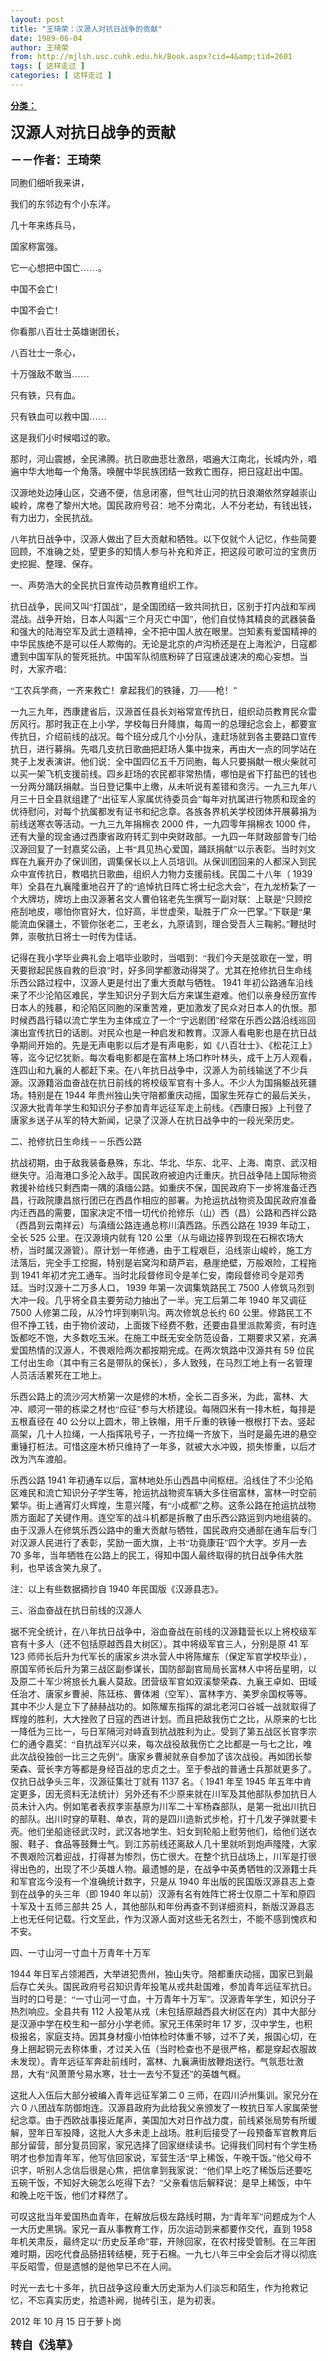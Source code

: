 ```yaml
---
layout: post
title: "王琦荣：汉源人对抗日战争的贡献"
date: 1989-06-04
author: 王琦荣
from: http://mjlsh.usc.cuhk.edu.hk/Book.aspx?cid=4&amp;tid=2601
tags: [ 这样走过 ]
categories: [ 这样走过 ]
---
```


<div style="margin: 15px 10px 10px 0px;">
<div>
<span id="ctl00_ContentPlaceHolder1_chapter1_SubjectLabel" style="font-weight:bold;text-decoration:underline;">
   分类：
  </span>
</div>
<!--[if gte mso 9]><xml>
 <o:OfficeDocumentSettings>
  <o:AllowPNG/>
 </o:OfficeDocumentSettings>
</xml><![endif]-->
<!--[if gte mso 9]><xml>
 <w:WordDocument>
  <w:View>Normal</w:View>
  <w:Zoom>0</w:Zoom>
  <w:TrackMoves/>
  <w:TrackFormatting/>
  <w:PunctuationKerning/>
  <w:ValidateAgainstSchemas/>
  <w:SaveIfXMLInvalid>false</w:SaveIfXMLInvalid>
  <w:IgnoreMixedContent>false</w:IgnoreMixedContent>
  <w:AlwaysShowPlaceholderText>false</w:AlwaysShowPlaceholderText>
  <w:DoNotPromoteQF/>
  <w:LidThemeOther>EN-US</w:LidThemeOther>
  <w:LidThemeAsian>JA</w:LidThemeAsian>
  <w:LidThemeComplexScript>X-NONE</w:LidThemeComplexScript>
  <w:Compatibility>
   <w:BreakWrappedTables/>
   <w:SnapToGridInCell/>
   <w:WrapTextWithPunct/>
   <w:UseAsianBreakRules/>
   <w:DontGrowAutofit/>
   <w:SplitPgBreakAndParaMark/>
   <w:EnableOpenTypeKerning/>
   <w:DontFlipMirrorIndents/>
   <w:OverrideTableStyleHps/>
   <w:UseFELayout/>
  </w:Compatibility>
  <m:mathPr>
   <m:mathFont m:val="Cambria Math"/>
   <m:brkBin m:val="before"/>
   <m:brkBinSub m:val="&#45;-"/>
   <m:smallFrac m:val="off"/>
   <m:dispDef/>
   <m:lMargin m:val="0"/>
   <m:rMargin m:val="0"/>
   <m:defJc m:val="centerGroup"/>
   <m:wrapIndent m:val="1440"/>
   <m:intLim m:val="subSup"/>
   <m:naryLim m:val="undOvr"/>
  </m:mathPr></w:WordDocument>
</xml><![endif]-->
<!--[if gte mso 9]><xml>
 <w:LatentStyles DefLockedState="false" DefUnhideWhenUsed="true"
  DefSemiHidden="true" DefQFormat="false" DefPriority="99"
  LatentStyleCount="276">
  <w:LsdException Locked="false" Priority="0" SemiHidden="false"
   UnhideWhenUsed="false" QFormat="true" Name="Normal"/>
  <w:LsdException Locked="false" Priority="9" SemiHidden="false"
   UnhideWhenUsed="false" QFormat="true" Name="heading 1"/>
  <w:LsdException Locked="false" Priority="9" QFormat="true" Name="heading 2"/>
  <w:LsdException Locked="false" Priority="9" QFormat="true" Name="heading 3"/>
  <w:LsdException Locked="false" Priority="9" QFormat="true" Name="heading 4"/>
  <w:LsdException Locked="false" Priority="9" QFormat="true" Name="heading 5"/>
  <w:LsdException Locked="false" Priority="9" QFormat="true" Name="heading 6"/>
  <w:LsdException Locked="false" Priority="9" QFormat="true" Name="heading 7"/>
  <w:LsdException Locked="false" Priority="9" QFormat="true" Name="heading 8"/>
  <w:LsdException Locked="false" Priority="9" QFormat="true" Name="heading 9"/>
  <w:LsdException Locked="false" Priority="39" Name="toc 1"/>
  <w:LsdException Locked="false" Priority="39" Name="toc 2"/>
  <w:LsdException Locked="false" Priority="39" Name="toc 3"/>
  <w:LsdException Locked="false" Priority="39" Name="toc 4"/>
  <w:LsdException Locked="false" Priority="39" Name="toc 5"/>
  <w:LsdException Locked="false" Priority="39" Name="toc 6"/>
  <w:LsdException Locked="false" Priority="39" Name="toc 7"/>
  <w:LsdException Locked="false" Priority="39" Name="toc 8"/>
  <w:LsdException Locked="false" Priority="39" Name="toc 9"/>
  <w:LsdException Locked="false" Priority="35" QFormat="true" Name="caption"/>
  <w:LsdException Locked="false" Priority="10" SemiHidden="false"
   UnhideWhenUsed="false" QFormat="true" Name="Title"/>
  <w:LsdException Locked="false" Priority="0" Name="Default Paragraph Font"/>
  <w:LsdException Locked="false" Priority="11" SemiHidden="false"
   UnhideWhenUsed="false" QFormat="true" Name="Subtitle"/>
  <w:LsdException Locked="false" Priority="22" SemiHidden="false"
   UnhideWhenUsed="false" QFormat="true" Name="Strong"/>
  <w:LsdException Locked="false" Priority="20" SemiHidden="false"
   UnhideWhenUsed="false" QFormat="true" Name="Emphasis"/>
  <w:LsdException Locked="false" Priority="59" SemiHidden="false"
   UnhideWhenUsed="false" Name="Table Grid"/>
  <w:LsdException Locked="false" UnhideWhenUsed="false" Name="Placeholder Text"/>
  <w:LsdException Locked="false" Priority="1" SemiHidden="false"
   UnhideWhenUsed="false" QFormat="true" Name="No Spacing"/>
  <w:LsdException Locked="false" Priority="60" SemiHidden="false"
   UnhideWhenUsed="false" Name="Light Shading"/>
  <w:LsdException Locked="false" Priority="61" SemiHidden="false"
   UnhideWhenUsed="false" Name="Light List"/>
  <w:LsdException Locked="false" Priority="62" SemiHidden="false"
   UnhideWhenUsed="false" Name="Light Grid"/>
  <w:LsdException Locked="false" Priority="63" SemiHidden="false"
   UnhideWhenUsed="false" Name="Medium Shading 1"/>
  <w:LsdException Locked="false" Priority="64" SemiHidden="false"
   UnhideWhenUsed="false" Name="Medium Shading 2"/>
  <w:LsdException Locked="false" Priority="65" SemiHidden="false"
   UnhideWhenUsed="false" Name="Medium List 1"/>
  <w:LsdException Locked="false" Priority="66" SemiHidden="false"
   UnhideWhenUsed="false" Name="Medium List 2"/>
  <w:LsdException Locked="false" Priority="67" SemiHidden="false"
   UnhideWhenUsed="false" Name="Medium Grid 1"/>
  <w:LsdException Locked="false" Priority="68" SemiHidden="false"
   UnhideWhenUsed="false" Name="Medium Grid 2"/>
  <w:LsdException Locked="false" Priority="69" SemiHidden="false"
   UnhideWhenUsed="false" Name="Medium Grid 3"/>
  <w:LsdException Locked="false" Priority="70" SemiHidden="false"
   UnhideWhenUsed="false" Name="Dark List"/>
  <w:LsdException Locked="false" Priority="71" SemiHidden="false"
   UnhideWhenUsed="false" Name="Colorful Shading"/>
  <w:LsdException Locked="false" Priority="72" SemiHidden="false"
   UnhideWhenUsed="false" Name="Colorful List"/>
  <w:LsdException Locked="false" Priority="73" SemiHidden="false"
   UnhideWhenUsed="false" Name="Colorful Grid"/>
  <w:LsdException Locked="false" Priority="60" SemiHidden="false"
   UnhideWhenUsed="false" Name="Light Shading Accent 1"/>
  <w:LsdException Locked="false" Priority="61" SemiHidden="false"
   UnhideWhenUsed="false" Name="Light List Accent 1"/>
  <w:LsdException Locked="false" Priority="62" SemiHidden="false"
   UnhideWhenUsed="false" Name="Light Grid Accent 1"/>
  <w:LsdException Locked="false" Priority="63" SemiHidden="false"
   UnhideWhenUsed="false" Name="Medium Shading 1 Accent 1"/>
  <w:LsdException Locked="false" Priority="64" SemiHidden="false"
   UnhideWhenUsed="false" Name="Medium Shading 2 Accent 1"/>
  <w:LsdException Locked="false" Priority="65" SemiHidden="false"
   UnhideWhenUsed="false" Name="Medium List 1 Accent 1"/>
  <w:LsdException Locked="false" UnhideWhenUsed="false" Name="Revision"/>
  <w:LsdException Locked="false" Priority="34" SemiHidden="false"
   UnhideWhenUsed="false" QFormat="true" Name="List Paragraph"/>
  <w:LsdException Locked="false" Priority="29" SemiHidden="false"
   UnhideWhenUsed="false" QFormat="true" Name="Quote"/>
  <w:LsdException Locked="false" Priority="30" SemiHidden="false"
   UnhideWhenUsed="false" QFormat="true" Name="Intense Quote"/>
  <w:LsdException Locked="false" Priority="66" SemiHidden="false"
   UnhideWhenUsed="false" Name="Medium List 2 Accent 1"/>
  <w:LsdException Locked="false" Priority="67" SemiHidden="false"
   UnhideWhenUsed="false" Name="Medium Grid 1 Accent 1"/>
  <w:LsdException Locked="false" Priority="68" SemiHidden="false"
   UnhideWhenUsed="false" Name="Medium Grid 2 Accent 1"/>
  <w:LsdException Locked="false" Priority="69" SemiHidden="false"
   UnhideWhenUsed="false" Name="Medium Grid 3 Accent 1"/>
  <w:LsdException Locked="false" Priority="70" SemiHidden="false"
   UnhideWhenUsed="false" Name="Dark List Accent 1"/>
  <w:LsdException Locked="false" Priority="71" SemiHidden="false"
   UnhideWhenUsed="false" Name="Colorful Shading Accent 1"/>
  <w:LsdException Locked="false" Priority="72" SemiHidden="false"
   UnhideWhenUsed="false" Name="Colorful List Accent 1"/>
  <w:LsdException Locked="false" Priority="73" SemiHidden="false"
   UnhideWhenUsed="false" Name="Colorful Grid Accent 1"/>
  <w:LsdException Locked="false" Priority="60" SemiHidden="false"
   UnhideWhenUsed="false" Name="Light Shading Accent 2"/>
  <w:LsdException Locked="false" Priority="61" SemiHidden="false"
   UnhideWhenUsed="false" Name="Light List Accent 2"/>
  <w:LsdException Locked="false" Priority="62" SemiHidden="false"
   UnhideWhenUsed="false" Name="Light Grid Accent 2"/>
  <w:LsdException Locked="false" Priority="63" SemiHidden="false"
   UnhideWhenUsed="false" Name="Medium Shading 1 Accent 2"/>
  <w:LsdException Locked="false" Priority="64" SemiHidden="false"
   UnhideWhenUsed="false" Name="Medium Shading 2 Accent 2"/>
  <w:LsdException Locked="false" Priority="65" SemiHidden="false"
   UnhideWhenUsed="false" Name="Medium List 1 Accent 2"/>
  <w:LsdException Locked="false" Priority="66" SemiHidden="false"
   UnhideWhenUsed="false" Name="Medium List 2 Accent 2"/>
  <w:LsdException Locked="false" Priority="67" SemiHidden="false"
   UnhideWhenUsed="false" Name="Medium Grid 1 Accent 2"/>
  <w:LsdException Locked="false" Priority="68" SemiHidden="false"
   UnhideWhenUsed="false" Name="Medium Grid 2 Accent 2"/>
  <w:LsdException Locked="false" Priority="69" SemiHidden="false"
   UnhideWhenUsed="false" Name="Medium Grid 3 Accent 2"/>
  <w:LsdException Locked="false" Priority="70" SemiHidden="false"
   UnhideWhenUsed="false" Name="Dark List Accent 2"/>
  <w:LsdException Locked="false" Priority="71" SemiHidden="false"
   UnhideWhenUsed="false" Name="Colorful Shading Accent 2"/>
  <w:LsdException Locked="false" Priority="72" SemiHidden="false"
   UnhideWhenUsed="false" Name="Colorful List Accent 2"/>
  <w:LsdException Locked="false" Priority="73" SemiHidden="false"
   UnhideWhenUsed="false" Name="Colorful Grid Accent 2"/>
  <w:LsdException Locked="false" Priority="60" SemiHidden="false"
   UnhideWhenUsed="false" Name="Light Shading Accent 3"/>
  <w:LsdException Locked="false" Priority="61" SemiHidden="false"
   UnhideWhenUsed="false" Name="Light List Accent 3"/>
  <w:LsdException Locked="false" Priority="62" SemiHidden="false"
   UnhideWhenUsed="false" Name="Light Grid Accent 3"/>
  <w:LsdException Locked="false" Priority="63" SemiHidden="false"
   UnhideWhenUsed="false" Name="Medium Shading 1 Accent 3"/>
  <w:LsdException Locked="false" Priority="64" SemiHidden="false"
   UnhideWhenUsed="false" Name="Medium Shading 2 Accent 3"/>
  <w:LsdException Locked="false" Priority="65" SemiHidden="false"
   UnhideWhenUsed="false" Name="Medium List 1 Accent 3"/>
  <w:LsdException Locked="false" Priority="66" SemiHidden="false"
   UnhideWhenUsed="false" Name="Medium List 2 Accent 3"/>
  <w:LsdException Locked="false" Priority="67" SemiHidden="false"
   UnhideWhenUsed="false" Name="Medium Grid 1 Accent 3"/>
  <w:LsdException Locked="false" Priority="68" SemiHidden="false"
   UnhideWhenUsed="false" Name="Medium Grid 2 Accent 3"/>
  <w:LsdException Locked="false" Priority="69" SemiHidden="false"
   UnhideWhenUsed="false" Name="Medium Grid 3 Accent 3"/>
  <w:LsdException Locked="false" Priority="70" SemiHidden="false"
   UnhideWhenUsed="false" Name="Dark List Accent 3"/>
  <w:LsdException Locked="false" Priority="71" SemiHidden="false"
   UnhideWhenUsed="false" Name="Colorful Shading Accent 3"/>
  <w:LsdException Locked="false" Priority="72" SemiHidden="false"
   UnhideWhenUsed="false" Name="Colorful List Accent 3"/>
  <w:LsdException Locked="false" Priority="73" SemiHidden="false"
   UnhideWhenUsed="false" Name="Colorful Grid Accent 3"/>
  <w:LsdException Locked="false" Priority="60" SemiHidden="false"
   UnhideWhenUsed="false" Name="Light Shading Accent 4"/>
  <w:LsdException Locked="false" Priority="61" SemiHidden="false"
   UnhideWhenUsed="false" Name="Light List Accent 4"/>
  <w:LsdException Locked="false" Priority="62" SemiHidden="false"
   UnhideWhenUsed="false" Name="Light Grid Accent 4"/>
  <w:LsdException Locked="false" Priority="63" SemiHidden="false"
   UnhideWhenUsed="false" Name="Medium Shading 1 Accent 4"/>
  <w:LsdException Locked="false" Priority="64" SemiHidden="false"
   UnhideWhenUsed="false" Name="Medium Shading 2 Accent 4"/>
  <w:LsdException Locked="false" Priority="65" SemiHidden="false"
   UnhideWhenUsed="false" Name="Medium List 1 Accent 4"/>
  <w:LsdException Locked="false" Priority="66" SemiHidden="false"
   UnhideWhenUsed="false" Name="Medium List 2 Accent 4"/>
  <w:LsdException Locked="false" Priority="67" SemiHidden="false"
   UnhideWhenUsed="false" Name="Medium Grid 1 Accent 4"/>
  <w:LsdException Locked="false" Priority="68" SemiHidden="false"
   UnhideWhenUsed="false" Name="Medium Grid 2 Accent 4"/>
  <w:LsdException Locked="false" Priority="69" SemiHidden="false"
   UnhideWhenUsed="false" Name="Medium Grid 3 Accent 4"/>
  <w:LsdException Locked="false" Priority="70" SemiHidden="false"
   UnhideWhenUsed="false" Name="Dark List Accent 4"/>
  <w:LsdException Locked="false" Priority="71" SemiHidden="false"
   UnhideWhenUsed="false" Name="Colorful Shading Accent 4"/>
  <w:LsdException Locked="false" Priority="72" SemiHidden="false"
   UnhideWhenUsed="false" Name="Colorful List Accent 4"/>
  <w:LsdException Locked="false" Priority="73" SemiHidden="false"
   UnhideWhenUsed="false" Name="Colorful Grid Accent 4"/>
  <w:LsdException Locked="false" Priority="60" SemiHidden="false"
   UnhideWhenUsed="false" Name="Light Shading Accent 5"/>
  <w:LsdException Locked="false" Priority="61" SemiHidden="false"
   UnhideWhenUsed="false" Name="Light List Accent 5"/>
  <w:LsdException Locked="false" Priority="62" SemiHidden="false"
   UnhideWhenUsed="false" Name="Light Grid Accent 5"/>
  <w:LsdException Locked="false" Priority="63" SemiHidden="false"
   UnhideWhenUsed="false" Name="Medium Shading 1 Accent 5"/>
  <w:LsdException Locked="false" Priority="64" SemiHidden="false"
   UnhideWhenUsed="false" Name="Medium Shading 2 Accent 5"/>
  <w:LsdException Locked="false" Priority="65" SemiHidden="false"
   UnhideWhenUsed="false" Name="Medium List 1 Accent 5"/>
  <w:LsdException Locked="false" Priority="66" SemiHidden="false"
   UnhideWhenUsed="false" Name="Medium List 2 Accent 5"/>
  <w:LsdException Locked="false" Priority="67" SemiHidden="false"
   UnhideWhenUsed="false" Name="Medium Grid 1 Accent 5"/>
  <w:LsdException Locked="false" Priority="68" SemiHidden="false"
   UnhideWhenUsed="false" Name="Medium Grid 2 Accent 5"/>
  <w:LsdException Locked="false" Priority="69" SemiHidden="false"
   UnhideWhenUsed="false" Name="Medium Grid 3 Accent 5"/>
  <w:LsdException Locked="false" Priority="70" SemiHidden="false"
   UnhideWhenUsed="false" Name="Dark List Accent 5"/>
  <w:LsdException Locked="false" Priority="71" SemiHidden="false"
   UnhideWhenUsed="false" Name="Colorful Shading Accent 5"/>
  <w:LsdException Locked="false" Priority="72" SemiHidden="false"
   UnhideWhenUsed="false" Name="Colorful List Accent 5"/>
  <w:LsdException Locked="false" Priority="73" SemiHidden="false"
   UnhideWhenUsed="false" Name="Colorful Grid Accent 5"/>
  <w:LsdException Locked="false" Priority="60" SemiHidden="false"
   UnhideWhenUsed="false" Name="Light Shading Accent 6"/>
  <w:LsdException Locked="false" Priority="61" SemiHidden="false"
   UnhideWhenUsed="false" Name="Light List Accent 6"/>
  <w:LsdException Locked="false" Priority="62" SemiHidden="false"
   UnhideWhenUsed="false" Name="Light Grid Accent 6"/>
  <w:LsdException Locked="false" Priority="63" SemiHidden="false"
   UnhideWhenUsed="false" Name="Medium Shading 1 Accent 6"/>
  <w:LsdException Locked="false" Priority="64" SemiHidden="false"
   UnhideWhenUsed="false" Name="Medium Shading 2 Accent 6"/>
  <w:LsdException Locked="false" Priority="65" SemiHidden="false"
   UnhideWhenUsed="false" Name="Medium List 1 Accent 6"/>
  <w:LsdException Locked="false" Priority="66" SemiHidden="false"
   UnhideWhenUsed="false" Name="Medium List 2 Accent 6"/>
  <w:LsdException Locked="false" Priority="67" SemiHidden="false"
   UnhideWhenUsed="false" Name="Medium Grid 1 Accent 6"/>
  <w:LsdException Locked="false" Priority="68" SemiHidden="false"
   UnhideWhenUsed="false" Name="Medium Grid 2 Accent 6"/>
  <w:LsdException Locked="false" Priority="69" SemiHidden="false"
   UnhideWhenUsed="false" Name="Medium Grid 3 Accent 6"/>
  <w:LsdException Locked="false" Priority="70" SemiHidden="false"
   UnhideWhenUsed="false" Name="Dark List Accent 6"/>
  <w:LsdException Locked="false" Priority="71" SemiHidden="false"
   UnhideWhenUsed="false" Name="Colorful Shading Accent 6"/>
  <w:LsdException Locked="false" Priority="72" SemiHidden="false"
   UnhideWhenUsed="false" Name="Colorful List Accent 6"/>
  <w:LsdException Locked="false" Priority="73" SemiHidden="false"
   UnhideWhenUsed="false" Name="Colorful Grid Accent 6"/>
  <w:LsdException Locked="false" Priority="19" SemiHidden="false"
   UnhideWhenUsed="false" QFormat="true" Name="Subtle Emphasis"/>
  <w:LsdException Locked="false" Priority="21" SemiHidden="false"
   UnhideWhenUsed="false" QFormat="true" Name="Intense Emphasis"/>
  <w:LsdException Locked="false" Priority="31" SemiHidden="false"
   UnhideWhenUsed="false" QFormat="true" Name="Subtle Reference"/>
  <w:LsdException Locked="false" Priority="32" SemiHidden="false"
   UnhideWhenUsed="false" QFormat="true" Name="Intense Reference"/>
  <w:LsdException Locked="false" Priority="33" SemiHidden="false"
   UnhideWhenUsed="false" QFormat="true" Name="Book Title"/>
  <w:LsdException Locked="false" Priority="37" Name="Bibliography"/>
  <w:LsdException Locked="false" Priority="39" QFormat="true" Name="TOC Heading"/>
 </w:LatentStyles>
</xml><![endif]-->
<!--[if gte mso 10]>
<style>
 /* Style Definitions */
table.MsoNormalTable
	{mso-style-name:"Table Normal";
	mso-tstyle-rowband-size:0;
	mso-tstyle-colband-size:0;
	mso-style-noshow:yes;
	mso-style-priority:99;
	mso-style-parent:"";
	mso-padding-alt:0in 5.4pt 0in 5.4pt;
	mso-para-margin:0in;
	mso-para-margin-bottom:.0001pt;
	mso-pagination:widow-orphan;
	font-size:10.0pt;
	font-family:"Times New Roman";}
</style>
<![endif]-->
<!--StartFragment-->
<p class="MsoNormal">
<o:p>
</o:p>
</p>
<p class="MsoNormal">
<b>
<span lang="ZH-CN" style="font-family: 宋体;">
<font size="5">
     汉源人对抗日战争的贡献
    </font>
</span>
<font size="4">
<o:p>
</o:p>
</font>
</b>
</p>
<p class="MsoNormal">
<b>
<font size="4">
<span lang="ZH-CN" style='font-family:宋体;mso-ascii-font-family:
"Times New Roman"'>
     －－作者：王琦荣
    </span>
<o:p>
</o:p>
</font>
</b>
</p>
<p class="MsoNormal">
<o:p>
<b>
<font size="4">
</font>
</b>
</o:p>
</p>
<p class="MsoNormal">
<span lang="ZH-CN" style='font-family:宋体;mso-ascii-font-family:
"Times New Roman"'>
   同胞们细听我来讲，
  </span>
<o:p>
</o:p>
</p>
<p class="MsoNormal">
<span lang="ZH-CN" style='font-family:宋体;mso-ascii-font-family:
"Times New Roman"'>
   我们的东邻边有个小东洋。
  </span>
<o:p>
</o:p>
</p>
<p class="MsoNormal">
<span lang="ZH-CN" style='font-family:宋体;mso-ascii-font-family:
"Times New Roman"'>
   几十年来练兵马，
  </span>
<o:p>
</o:p>
</p>
<p class="MsoNormal">
<span lang="ZH-CN" style='font-family:宋体;mso-ascii-font-family:
"Times New Roman"'>
   国家称富强。
  </span>
<o:p>
</o:p>
</p>
<p class="MsoNormal">
<span lang="ZH-CN" style='font-family:宋体;mso-ascii-font-family:
"Times New Roman"'>
   它一心想把中国亡……。
  </span>
<o:p>
</o:p>
</p>
<p class="MsoNormal">
<span lang="ZH-CN" style='font-family:宋体;mso-ascii-font-family:
"Times New Roman"'>
   中国不会亡！
  </span>
<o:p>
</o:p>
</p>
<p class="MsoNormal">
<span lang="ZH-CN" style='font-family:宋体;mso-ascii-font-family:
"Times New Roman"'>
   中国不会亡！
  </span>
<o:p>
</o:p>
</p>
<p class="MsoNormal">
<span lang="ZH-CN" style='font-family:宋体;mso-ascii-font-family:
"Times New Roman"'>
   你看那八百壮士英雄谢团长，
  </span>
<o:p>
</o:p>
</p>
<p class="MsoNormal">
<span lang="ZH-CN" style='font-family:宋体;mso-ascii-font-family:
"Times New Roman"'>
   八百壮士一条心，
  </span>
<o:p>
</o:p>
</p>
<p class="MsoNormal">
<span lang="ZH-CN" style='font-family:宋体;mso-ascii-font-family:
"Times New Roman"'>
   十万强敌不敢当……
  </span>
<o:p>
</o:p>
</p>
<p class="MsoNormal">
<span lang="ZH-CN" style='font-family:宋体;mso-ascii-font-family:
"Times New Roman"'>
   只有铁，只有血。
  </span>
<o:p>
</o:p>
</p>
<p class="MsoNormal">
<span lang="ZH-CN" style='font-family:宋体;mso-ascii-font-family:
"Times New Roman"'>
   只有铁血可以救中国……
  </span>
<o:p>
</o:p>
</p>
<p class="MsoNormal">
<span lang="ZH-CN" style='font-family:宋体;mso-ascii-font-family:
"Times New Roman"'>
   这是我们小时候唱过的歌。
  </span>
<o:p>
</o:p>
</p>
<p class="MsoNormal">
<span lang="ZH-CN" style='font-family:宋体;mso-ascii-font-family:
"Times New Roman"'>
   那时，河山震撼，全民沸腾。抗日歌曲悲壮激昂，唱遍大江南北，长城内外，唱遍中华大地每一个角落。唤醒中华民族团结一致救亡图存，把日寇赶出中国。
  </span>
<o:p>
</o:p>
</p>
<p class="MsoNormal">
<span lang="ZH-CN" style='font-family:宋体;mso-ascii-font-family:
"Times New Roman"'>
   汉源地处边陲山区，交通不便，信息闭塞，但气壮山河的抗日浪潮依然穿越崇山峻岭，席卷了黎州大地。国民政府号召：地不分南北，人不分老幼，有钱出钱，有力出力，全民抗战。
  </span>
<o:p>
</o:p>
</p>
<p class="MsoNormal">
<span lang="ZH-CN" style='font-family:宋体;mso-ascii-font-family:
"Times New Roman"'>
   八年抗日战争中，汉源人做出了巨大贡献和牺牲。以下仅就个人记忆，作些简要回顾，不准确之处，望更多的知情人参与补充和斧正，把这段可歌可泣的宝贵历史挖掘、整理、保存。
  </span>
<o:p>
</o:p>
</p>
<p class="MsoNormal">
<span lang="ZH-CN" style='font-family:宋体;mso-ascii-font-family:
"Times New Roman"'>
   一、声势浩大的全民抗日宣传动员教育组织工作。
  </span>
<o:p>
</o:p>
</p>
<p class="MsoNormal">
<span lang="ZH-CN" style='font-family:宋体;mso-ascii-font-family:
"Times New Roman"'>
   抗日战争，民间又叫“打国战”，是全国团结一致共同抗日，区别于打内战和军阀混战。战争开始，日本人叫嚣“三个月灭亡中国”，他们自仗恃其精良的武器装备和强大的陆海空军及武士道精神，全不把中国人放在眼里。岂知素有爱国精神的中华民族绝不是可以任人欺侮的。无论是北京的卢沟桥还是在上海淞沪，日寇都遭到中国军队的誓死抵抗。中国军队彻底粉碎了日寇速战速决的痴心妄想。当时，大家齐唱：
  </span>
<o:p>
</o:p>
</p>
<p class="MsoNormal">
<span lang="ZH-CN" style='font-family:宋体;mso-ascii-font-family:
"Times New Roman"'>
   “工农兵学商，一齐来救亡！拿起我们的铁锤，刀——枪！”
  </span>
<o:p>
</o:p>
</p>
<p class="MsoNormal">
<span lang="ZH-CN" style='font-family:宋体;mso-ascii-font-family:
"Times New Roman"'>
   一九三九年，西康建省后，汉源首任县长刘裕常宣传抗日，组织动员教育民众雷厉风行。那时我正在上小学，学校每日升降旗，每周一的总理纪念会上，都要宣传抗日，介绍前线的战况。每个班分成几个小分队，逢赶场就到各主要路口宣传抗日，进行募捐。先唱几支抗日歌曲把赶场人集中拢来，再由大一点的同学站在凳子上发表演讲。他们说：全中国四亿五千万同胞，每人只要捐献一根火柴就可以买一架飞机支援前线。四乡赶场的农民都非常热情，哪怕是省下打盐巴的钱也一分两分踊跃捐献。当日登记集中上缴，从未听说有差错和贪污。一九三九年八月三十日全县就组建了“出征军人家属优待委员会”每年对抗属进行物质和现金的优待慰问，对每个抗属都发有证书和纪念章。各族各界机关学校团体开展募捐为前线送寒衣等活动。一九三九年捐棉衣
  </span>
  2000
  <span lang="ZH-CN" style='font-family:宋体;mso-ascii-font-family:"Times New Roman"'>
   件，一九四零年捐棉衣
  </span>
  1000
  <span lang="ZH-CN" style='font-family:宋体;mso-ascii-font-family:"Times New Roman"'>
   件，还有大量的现金通过西康省政府转汇到中央财政部。一九四一年财政部曾专门给汉源回复了一封嘉奖公函，上书“具见热心爱国，踊跃捐献”以示表彰。当时刘文辉在九襄开办了保训团，调集保长以上人员培训。从保训团回来的人都深入到民众中宣传抗日，教唱抗日歌曲，组织人力物力支援前线。民国二十八年（
  </span>
  1939
  <span lang="ZH-CN" style='font-family:宋体;mso-ascii-font-family:"Times New Roman"'>
   年）全县在九襄隆重地召开了的“追悼抗日阵亡将士纪念大会”，在九龙桥紮了一个大牌坊，牌坊上由汉源著名文人曹伯铭老先生撰写一副对联：上联是“只顾挖疮刮地皮，哪怕你官好大，位好高，半世虚荣，耻胜于广众一巴掌。”下联是“果能流血保疆土，不管你张老二，王老幺，九原请到，理合受吾人三鞠躬。”鞭挞时弊，崇敬抗日将士一时传为佳话。
  </span>
<o:p>
</o:p>
</p>
<p class="MsoNormal">
<span lang="ZH-CN" style='font-family:宋体;mso-ascii-font-family:
"Times New Roman"'>
   记得在我小学毕业典礼会上唱毕业歌时，当唱到：“我们今天是弦歌在一堂，明天要掀起民族自救的巨浪”时，好多同学都激动得哭了。尤其在抢修抗日生命线乐西公路过程中，汉源人更是付出了重大贡献与牺牲。
  </span>
  1941
  <span lang="ZH-CN" style='font-family:宋体;mso-ascii-font-family:"Times New Roman"'>
   年初公路通车沿线来了不少沦陷区难民，学生知识分子到大后方来谋生避难。他们以亲身经历宣传日本人的残暴，和沦陷区同胞的深重苦难，更加激发了民众对日本人的仇恨。那时候西昌行辕以流亡学生为主体成立了一个“宁远剧团”经常在乐西公路沿线巡回演出宣传抗日的话剧。对民众也是一种启发和教育。汉源人看电影也是在抗日战争期间开始的。先是无声电影以后才是有声电影，如《八百壮士》、《松花江上》等，迄今记忆犹新。每次看电影都是在富林上场口柞叶林头，成千上万人观看，连四山和九襄的人都赶下来。在八年抗日战争中，汉源人为前线输送了不少兵源。汉源籍浴血奋战在抗日前线的将校级军官有十多人。不少人为国捐躯战死疆场。特别是在
  </span>
  1944
  <span lang="ZH-CN" style='font-family:宋体;mso-ascii-font-family:"Times New Roman"'>
   年贵州独山失守陪都重庆动摇，国家生死存亡的最后关头，汉源大批青年学生和知识分子参加青年远征军走上前线。《西康日报》上刊登了唐家乡送子从军的特大新闻，记录了汉源人在抗日战争中的一段光荣历史。
  </span>
<o:p>
</o:p>
</p>
<p class="MsoNormal">
<span lang="ZH-CN" style='font-family:宋体;mso-ascii-font-family:
"Times New Roman"'>
   二、抢修抗日生命线－－乐西公路
  </span>
<o:p>
</o:p>
</p>
<p class="MsoNormal">
<span lang="ZH-CN" style='font-family:宋体;mso-ascii-font-family:
"Times New Roman"'>
   抗战初期，由于敌我装备悬殊，东北、华北、华东、北平、上海、南京、武汉相继失守。沿海港口多沦入敌手。国民政府被迫内迁重庆。抗日战争陆上国际物资救援补给线只剩西南一隅的滇缅公路。如重庆不保，国民政府下一步将准备迁西昌，行政院康昌旅行团已在西昌作相应的部署。为抢运抗战物资及国民政府准备内迁西昌的需要，国家决定不惜一切代价抢修乐（山）西（昌）公路和西祥公路（西昌到云南祥云）与滇缅公路连通总称川滇西路。乐西公路在
  </span>
  1939
  <span lang="ZH-CN" style='font-family:宋体;mso-ascii-font-family:"Times New Roman"'>
   年动工，全长
  </span>
  525
  <span lang="ZH-CN" style='font-family:宋体;mso-ascii-font-family:"Times New Roman"'>
   公里。在汉源境内就有
  </span>
  120
  <span lang="ZH-CN" style='font-family:宋体;mso-ascii-font-family:"Times New Roman"'>
   公里（从与峨边接界到现在石棉农场大桥，当时属汉源管）。原计划一年修通，由于工程艰巨，沿线崇山峻岭，施工方法落后，完全手工挖掘，特别是岩窝沟和葫芦岩，悬崖绝壁，万般艰险，工程拖到
  </span>
  1941
  <span lang="ZH-CN" style='font-family:宋体;mso-ascii-font-family:"Times New Roman"'>
   年初才完工通车。当时北段督修司令是羊仁安，南段督修司令是邓秀廷。当时汉源十二万多人口，
  </span>
  1939
  <span lang="ZH-CN" style='font-family:宋体;mso-ascii-font-family:"Times New Roman"'>
   年第一次调集筑路民工
  </span>
  7500
  <span lang="ZH-CN" style='font-family:宋体;mso-ascii-font-family:"Times New Roman"'>
   人修筑马烈到大冲一段。几乎将全县主要劳动力抽出了一半。完工后第二年
  </span>
  1940
  <span lang="ZH-CN" style='font-family:宋体;mso-ascii-font-family:"Times New Roman"'>
   年又调征
  </span>
  7500
  <span lang="ZH-CN" style='font-family:宋体;mso-ascii-font-family:"Times New Roman"'>
   人修第二段，从冷竹坪到喇叭沟。两次修筑总长约
  </span>
  60
  <span lang="ZH-CN" style='font-family:宋体;mso-ascii-font-family:"Times New Roman"'>
   公里。修路民工不但不挣工钱，由于物价波动，上面拨下经费不敷，还要由县里派款筹资，有时连饭都吃不饱，大多数吃玉米。在施工中既无安全防范设备，工期要求又紧，充满爱国热情的汉源人，不畏艰险两次都按期完成。在两次筑路中汉源共有
  </span>
  59
  <span lang="ZH-CN" style='font-family:宋体;mso-ascii-font-family:"Times New Roman"'>
   位民工付出生命（其中有三名是带队的保长），多人致残，在马烈工地上有一名管理人员活活累死在工地上。
  </span>
<o:p>
</o:p>
</p>
<p class="MsoNormal">
<span lang="ZH-CN" style='font-family:宋体;mso-ascii-font-family:
"Times New Roman"'>
   乐西公路上的流沙河大桥第一次是修的木桥，全长二百多米，为此，富林、大冲、顺河一带的栋梁之材也“应征”参与大桥建设。每隔四米有一排木桩，每排是五根直径在
  </span>
  40
  <span lang="ZH-CN" style='font-family:宋体;mso-ascii-font-family:"Times New Roman"'>
   公分以上圆木，带上铁帽，用千斤重的铁锤一根根打下去。竖起高架，几十人拉绳，一人指挥吼号子，一齐拉绳一齐放下，当时是最先进的悬空重锤打桩法。可惜这座木桥只维持了一年多，就被大水冲毁，损失惨重，以后才改为汽车渡船。
  </span>
<o:p>
</o:p>
</p>
<p class="MsoNormal">
<span lang="ZH-CN" style='font-family:宋体;mso-ascii-font-family:
"Times New Roman"'>
   乐西公路
  </span>
  1941
  <span lang="ZH-CN" style='font-family:宋体;
mso-ascii-font-family:"Times New Roman"'>
   年初通车以后，富林地处乐山西昌中间枢纽。沿线住了不少沦陷区难民和流亡知识分子学生等，抢运抗战物资车辆大多住宿富林，富林一时空前繁华。街上通宵灯火辉煌，生意兴隆，有“小成都”之称。这条公路在抢运抗战物质方面起了关键作用。连空军的战斗机都是拆散了由乐西公路运到内地组装的。由于汉源人在修筑乐西公路中的重大贡献与牺牲，国民政府交通部在通车后专门对汉源人民进行了表彰，奖励一面大旗，上书“功竟康荘”四个大字。岁月一去
  </span>
  70
  <span lang="ZH-CN" style='font-family:宋体;mso-ascii-font-family:"Times New Roman"'>
   多年，当年牺牲在公路上的民工，得知中国人最终取得的抗日战争伟大胜利，也早该含笑九泉了。
  </span>
<o:p>
</o:p>
</p>
<p class="MsoNormal">
<span lang="ZH-CN" style='font-family:宋体;mso-ascii-font-family:
"Times New Roman"'>
   注：以上有些数据摘抄自
  </span>
  1940
  <span lang="ZH-CN" style='font-family:
宋体;mso-ascii-font-family:"Times New Roman"'>
   年民国版《汉源县志》。
  </span>
<o:p>
</o:p>
</p>
<p class="MsoNormal">
<span lang="ZH-CN" style='font-family:宋体;mso-ascii-font-family:
"Times New Roman"'>
   三、浴血奋战在抗日前线的汉源人
  </span>
<o:p>
</o:p>
</p>
<p class="MsoNormal">
<span lang="ZH-CN" style='font-family:宋体;mso-ascii-font-family:
"Times New Roman"'>
   据不完全统计，在八年抗日战争中，浴血奋战在前线的汉源籍营长以上将校级军官有十多人（还不包括原越西县大树区）。其中将级军官三人，分别是原
  </span>
  41
  <span lang="ZH-CN" style='font-family:宋体;mso-ascii-font-family:"Times New Roman"'>
   军
  </span>
  123
  <span lang="ZH-CN" style='font-family:宋体;mso-ascii-font-family:"Times New Roman"'>
   师师长后升为代军长的唐家乡洪水营人中将陈耀东（保定军官学校毕业），原国军师长后升为第三战区副参谋长，国防部副官局局长富林人中将岳星明，以及原二十军少将旅长九襄人莫敌。团营级军官如双溪黎荣森、九襄王卓如、田域任治才、唐家乡曹昶、陈廷栋、曹体湘（空军）、富林李方、美罗余国权等等。其中不少人是立下了赫赫战功的。如陈耀东指挥的湖北老河口谷城一战就取得了辉煌的胜利，大大挫败了日寇的西进计划。而且把敌我伤亡之比，从原来的七比一降低为三比一，与日军隔河对峙直到抗战胜利为止。受到了第五战区长官李宗仁的通令嘉奖：“自抗战军兴以来，每次战役敌我伤亡之比都是一与七之比，唯此次战役独创一比三之先例”。唐家乡曹昶就亲自参加了该次战役。再如团长黎荣森、营长李方等都是身经百战的忠贞之士。至于参战的普通士兵那就更多了。仅抗日战争头三年，汉源征集壮丁就有
  </span>
  1137
  <span lang="ZH-CN" style='font-family:宋体;mso-ascii-font-family:"Times New Roman"'>
   名。（
  </span>
  1941
  <span lang="ZH-CN" style='font-family:宋体;mso-ascii-font-family:"Times New Roman"'>
   年至
  </span>
  1945
  <span lang="ZH-CN" style='font-family:宋体;mso-ascii-font-family:"Times New Roman"'>
   年五年中肯定更多，因无资料无法统计）另外还有不少原来就在川军及其他部队参加抗日人员未计入内。例如笔者表叔李崇基原为川军二十军杨森部队，是第一批出川抗日的部队。出川时穿的草鞋、单衣，背的是四川造新式步枪，打十几发子弹就要卡壳。他们坐船途径武汉时，武汉各地学生、妇女到轮船上慰劳他们，给他们送衣服、鞋子、食品等鼓舞士气。到江苏前线还离敌人几十里就听到炮声隆隆，大家不畏艰险沉着迎战，打得甚为惨烈，伤亡很大。在整个抗日战场上，川军是打很得出色的，出现了不少英雄人物。最遗憾的是，在战争中英勇牺牲的汉源籍士兵和军官迄今没有一个准确统计数字，只是从
  </span>
  1940
  <span lang="ZH-CN" style='font-family:宋体;mso-ascii-font-family:"Times New Roman"'>
   年出版的民国版汉源县志上查到在战争的头三年（即
  </span>
  1940
  <span lang="ZH-CN" style='font-family:宋体;mso-ascii-font-family:"Times New Roman"'>
   年以前）汉源有名有姓阵亡将士仅原二十军和原四十军及十五师三部共
  </span>
  25
  <span lang="ZH-CN" style='font-family:宋体;mso-ascii-font-family:"Times New Roman"'>
   人，其他部队和年份再查不到详细资料，新版汉源县志上也无任何记载。行文至此，作为汉源人面对这些无名烈士，不能不感到愧疚和不安。
  </span>
<o:p>
</o:p>
</p>
<p class="MsoNormal">
<span lang="ZH-CN" style='font-family:宋体;mso-ascii-font-family:
"Times New Roman"'>
   四、一寸山河一寸血十万青年十万军
  </span>
<o:p>
</o:p>
</p>
<p class="MsoNormal">
  1944
  <span lang="ZH-CN" style='font-family:宋体;mso-ascii-font-family:
"Times New Roman"'>
   年日军占领湘西，大举进犯贵州，独山失守。陪都重庆动摇，国家已到最后存亡关头。国民政府号召知识青年投笔从戎共赴国难，参加青年远征军抗日。当时的口号是：“一寸山河一寸血，十万青年十万军”。汉源青年学生，知识分子热烈响应。全县共有
  </span>
  112
  <span lang="ZH-CN" style='font-family:宋体;mso-ascii-font-family:"Times New Roman"'>
   人投笔从戎（未包括原越西县大树区在内）其中大部分是汉源中学在校生和一部分小学老师。家兄王伟荣时年
  </span>
  17
  <span lang="ZH-CN" style='font-family:宋体;mso-ascii-font-family:"Times New Roman"'>
   岁，汉中学生，也积极报名，家庭支持。因其身材瘦小怕体检时体重不够，过不了关，报国心切，在身上捆起铜元去称体重，才过关入伍（当时检查也不是很严格，都是穿起衣服故未发现）。青年远征军奔赴前线时，富林、九襄满街放鞭炮送行。气氛悲壮激昂，大有“风萧萧兮易水寒，壮士一去兮不复还”的英雄气概。
  </span>
<o:p>
</o:p>
</p>
<p class="MsoNormal">
<span lang="ZH-CN" style='font-family:宋体;mso-ascii-font-family:
"Times New Roman"'>
   这批人入伍后大部分被编入青年远征军第二
  </span>
  0
  <span lang="ZH-CN" style='font-family:宋体;mso-ascii-font-family:"Times New Roman"'>
   三师，在四川泸州集训。家兄分在六
  </span>
  0
  <span lang="ZH-CN" style='font-family:宋体;mso-ascii-font-family:"Times New Roman"'>
   八团战车防御炮连。汉源县政府为此给我父亲颁发了一枚抗日军人家属荣誉纪念章。由于西欧战事接近尾声，美国加大对日作战力度，前线紧张局势有所缓解，翌年日军投降，这批人大多未走上战场。胜利后接受了一段预备军官教育后部分留营，部分复员回家，家兄选择了回家继续读书。记得我们同村有个学生杨明才也参加青年军，他写信回家说，军营生活“早上稀饭，午晚干饭。”他父母不识字，听别人念信后很是心焦，把信拿到我家说：“他们早上吃了稀饭后还要吃五碗干饭，不知好大碗怎么吃得下去？”父亲看信后解释说：是早上稀饭，中午和晚上吃干饭，他们才释然了。
  </span>
<o:p>
</o:p>
</p>
<p class="MsoNormal">
<span lang="ZH-CN" style='font-family:宋体;mso-ascii-font-family:
"Times New Roman"'>
   可叹这批当年爱国热血青年，在解放后极左路线时期，为“青年军”问题成为个人一大历史黑锅。家兄一直从事教育工作，历次运动到来都要作交代，直到
  </span>
  1958
  <span lang="ZH-CN" style='font-family:宋体;mso-ascii-font-family:"Times New Roman"'>
   年机关肃反，最终定以“历史反革命”罪，开除回家，在农村接受管制。在三年困难时期，因吃代食品肠扭转结梗，死于石棉。一九七八年三中全会后才得以彻底平反昭雪，但是遗憾的是他早已不在人间。
  </span>
<o:p>
</o:p>
</p>
<p class="MsoNormal">
<span lang="ZH-CN" style='font-family:宋体;mso-ascii-font-family:
"Times New Roman"'>
   时光一去七十多年，抗日战争这段重大历史渐为人们淡忘和陌生，作为抢救记忆，不忘真实历史，拾遗补阙，抛砖引玉，是为初衷。
  </span>
<o:p>
</o:p>
</p>
<p class="MsoNormal">
  2012
  <span lang="ZH-CN" style='font-family:宋体;mso-ascii-font-family:
"Times New Roman"'>
   年
  </span>
  10
  <span lang="ZH-CN" style='font-family:宋体;mso-ascii-font-family:
"Times New Roman"'>
   月
  </span>
  15
  <span lang="ZH-CN" style='font-family:宋体;mso-ascii-font-family:
"Times New Roman"'>
   日于萝卜岗
  </span>
<o:p>
</o:p>
</p>
<p class="MsoNormal">
<o:p>
</o:p>
</p>
<p class="MsoNormal">
<span lang="ZH-CN" style='font-family:宋体;mso-ascii-font-family:
"Times New Roman"'>
<font size="4">
<b>
     转自《浅草》
    </b>
</font>
</span>
<o:p>
</o:p>
</p>
<!--EndFragment-->
</div>
